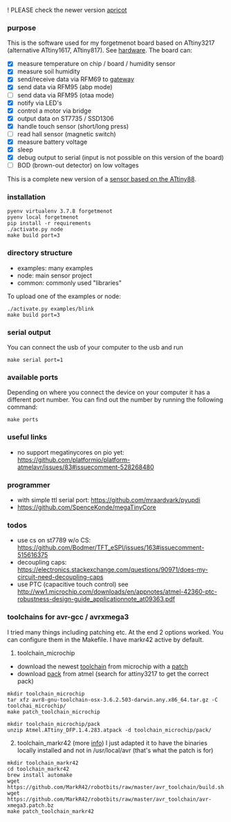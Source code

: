 ! PLEASE check the newer version [apricot](https://github.com/2ni/apricot)

### purpose
This is the software used for my forgetmenot board based on ATtiny3217 (alternative ATtiny1617, ATtiny817).
See [hardware](hardware).
The board can:
- [X] measure temperature on chip / board / humidity sensor
- [X] measure soil humidity
- [X] send/receive data via RFM69 to [gateway](https://github.com/2ni/python3-rfm69gateway)
- [X] send data via RFM95 (abp mode)
- [ ] send data via RFM95 (otaa mode)
- [X] notify via LED's
- [X] control a motor via bridge
- [X] output data on ST7735 / SSD1306
- [X] handle touch sensor (short/long press)
- [ ] read hall sensor (magnetic switch)
- [X] measure battery voltage
- [X] sleep
- [X] debug output to serial (input is not possible on this version of the board)
- [ ] BOD (brown-out detector) on low voltages

This is a complete new version of a [sensor based on the ATtiny88](https://github.com/2ni/attiny88).

### installation
```
pyenv virtualenv 3.7.8 forgetmenot
pyenv local forgetmenot
pip install -r requirements
./activate.py node
make build port=3
```

### directory structure
- examples: many examples
- node: main sensor project
- common: commonly used "libraries"

To upload one of the examples or node:
```
./activate.py examples/blink
make build port=3
```

### serial output
You can connect the usb of your computer to the usb and run
```
make serial port=1
```

### available ports
Depending on where you connect the device on your computer it has a different port number.
You can find out the number by running the following command:
```
make ports
```

### useful links
- no support megatinycores on pio yet: https://github.com/platformio/platform-atmelavr/issues/83#issuecomment-528268480

### programmer
- with simple ttl serial port: https://github.com/mraardvark/pyupdi
- https://github.com/SpenceKonde/megaTinyCore

### todos
- use cs on st7789 w/o CS: https://github.com/Bodmer/TFT_eSPI/issues/163#issuecomment-515616375
- decoupling caps: https://electronics.stackexchange.com/questions/90971/does-my-circuit-need-decoupling-caps
- use PTC (capacitive touch control) see http://ww1.microchip.com/downloads/en/appnotes/atmel-42360-ptc-robustness-design-guide_applicationnote_at09363.pdf

### toolchains for avr-gcc / avrxmega3
I tried many things including patching etc. At the end 2 options worked. You can configure them in the Makefile. I have markr42 active by default.

1. toolchain_microchip
- download the newest [toolchain](https://www.microchip.com/mplab/avr-support/avr-and-arm-toolchains-c-compilers) from microchip with a [patch](https://www.avrfreaks.net/comment/2838941#comment-2838941)
- download [pack](http://packs.download.atmel.com/) from atmel (search for attiny3217 to get the correct pack)
```
mkdir toolchain_microchip
tar xfz avr8-gnu-toolchain-osx-3.6.2.503-darwin.any.x86_64.tar.gz -C toolchai_microchip/ 
make patch_toolchain_microchip

mkdir toolchain_microchip/pack
unzip Atmel.ATtiny_DFP.1.4.283.atpack -d toolchain_microchip/pack/
```

2. toolchain_markr42 (more [info](https://www.avrfreaks.net/comment/2839521#comment-2839521))
I just adapted it to have the binaries locally installed and not in /usr/local/avr (that's what the patch is for)
```
mkdir toolchain_markr42
cd toolchain_markr42
brew install automake
wget https://github.com/MarkR42/robotbits/raw/master/avr_toolchain/build.sh
wget https://github.com/MarkR42/robotbits/raw/master/avr_toolchain/avr-xmega3.patch.bz
make patch_toolchain_markr42
```
